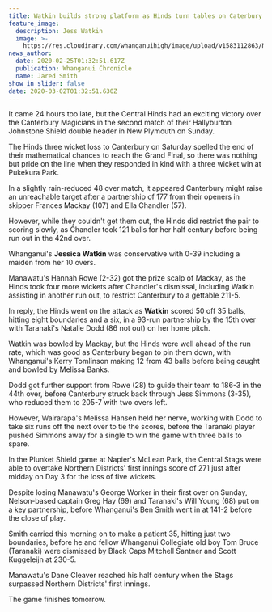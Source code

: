 ```yaml
---
title: Watkin builds strong platform as Hinds turn tables on Caterbury
feature_image:
  description: Jess Watkin
  image: >-
    https://res.cloudinary.com/whanganuihigh/image/upload/v1583112863/News/chron_25.2.20.jpg
news_author:
  date: 2020-02-25T01:32:51.617Z
  publication: Whanganui Chronicle
  name: Jared Smith
show_in_slider: false
date: 2020-03-02T01:32:51.630Z
---
```

It came 24 hours too late, but the Central Hinds had an exciting victory over the Canterbury Magicians in the second match of their Hallyburton Johnstone Shield double header in New Plymouth on Sunday.

The Hinds three wicket loss to Canterbury on Saturday spelled the end of their mathematical chances to reach the Grand Final, so there was nothing but pride on the line when they responded in kind with a three wicket win at Pukekura Park.

In a slightly rain-reduced 48 over match, it appeared Canterbury might raise an unreachable target after a partnership of 177 from their openers in skipper Frances Mackay (107) and Ella Chandler (57).

However, while they couldn't get them out, the Hinds did restrict the pair to scoring slowly, as Chandler took 121 balls for her half century before being run out in the 42nd over.

Whanganui's **Jessica Watkin** was conservative with 0-39 including a maiden from her 10 overs.

Manawatu's Hannah Rowe (2-32) got the prize scalp of Mackay, as the Hinds took four more wickets after Chandler's dismissal, including Watkin assisting in another run out, to restrict Canterbury to a gettable 211-5.

In reply, the Hinds went on the attack as **Watkin** scored 50 off 35 balls, hitting eight boundaries and a six, in a 93-run partnership by the 15th over with Taranaki's Natalie Dodd (86 not out) on her home pitch.

Watkin was bowled by Mackay, but the Hinds were well ahead of the run rate, which was good as Canterbury began to pin them down, with Whanganui's Kerry Tomlinson making 12 from 43 balls before being caught and bowled by Melissa Banks.

Dodd got further support from Rowe (28) to guide their team to 186-3 in the 44th over, before Canterbury struck back through Jess Simmons (3-35), who reduced them to 205-7 with two overs left.

However, Wairarapa's Melissa Hansen held her nerve, working with Dodd to take six runs off the next over to tie the scores, before the Taranaki player pushed Simmons away for a single to win the game with three balls to spare.

In the Plunket Shield game at Napier's McLean Park, the Central Stags were able to overtake Northern Districts' first innings score of 271 just after midday on Day 3 for the loss of five wickets.

Despite losing Manawatu's George Worker in their first over on Sunday, Nelson-based captain Greg Hay (69) and Taranaki's Will Young (68) put on a key partnership, before Whanganui's Ben Smith went in at 141-2 before the close of play.

Smith carried this morning on to make a patient 35, hitting just two boundaries, before he and fellow Whanganui Collegiate old boy Tom Bruce (Taranaki) were dismissed by Black Caps Mitchell Santner and Scott Kuggeleijn at 230-5.

Manawatu's Dane Cleaver reached his half century when the Stags surpassed Northern Districts' first innings.

The game finishes tomorrow.
